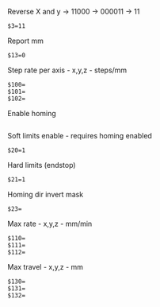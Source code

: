 Reverse X and y -> 11000 -> 000011 -> 11
```
$3=11
```

Report mm
```
$13=0
```

Step rate per axis - x,y,z - steps/mm
```
$100=
$101=
$102=
```

Enable homing
```

```

Soft limits enable - requires homing enabled
```
$20=1
```

Hard limits (endstop)
```
$21=1
```

Homing dir invert mask
```
$23=
```

Max rate - x,y,z - mm/min
```
$110=
$111=
$112=
```

Max travel - x,y,z - mm
```
$130=
$131=
$132=

